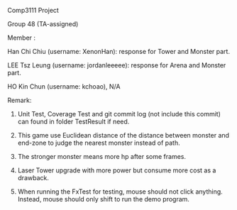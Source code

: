 Comp3111 Project

Group 48 (TA-assigned) 

Member : 

Han Chi Chiu (username: XenonHan): response for Tower and Monster part.

LEE Tsz Leung (username: jordanleeeee): response for Arena and Monster part.

HO Kin Chun (username: kchoao), N/A

Remark:

1.	Unit Test, Coverage Test and git commit log (not include this commit) can found in folder TestResult if need.

2.	This game use Euclidean distance of the distance between monster and end-zone to judge the nearest monster instead of path. 

3.	The stronger monster means more hp after some frames.

4.	Laser Tower upgrade with more power but consume more cost as a drawback.

5.	When running the FxTest for testing, mouse should not click anything. Instead, mouse should only shift to run the demo program.
